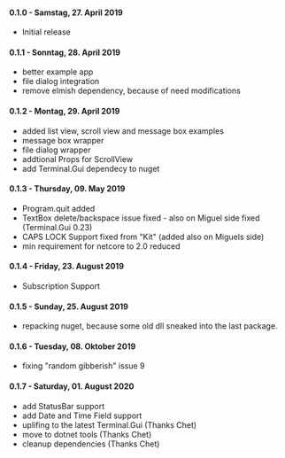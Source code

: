 #### 0.1.0 - Samstag, 27. April 2019
* Initial release

#### 0.1.1 - Sonntag, 28. April 2019
* better example app
* file dialog integration
* remove elmish dependency, because of need modifications

#### 0.1.2 - Montag, 29. April 2019
* added list view, scroll view and message box examples
* message box wrapper
* file dialog wrapper
* addtional Props for ScrollView
* add Terminal.Gui dependecy to nuget

#### 0.1.3 - Thursday, 09. May 2019
* Program.quit added
* TextBox delete/backspace issue fixed - also on Miguel side fixed (Terminal.Gui 0.23)
* CAPS LOCK Support fixed from "Kit" (added also on Miguels side)
* min requirement for netcore to 2.0 reduced

#### 0.1.4 - Friday, 23. August 2019
* Subscription Support

#### 0.1.5 - Sunday, 25. August 2019
* repacking nuget, because some old dll sneaked into the last package.

#### 0.1.6 - Tuesday, 08. Oktober 2019
* fixing "random gibberish" issue 9

#### 0.1.7 - Saturday, 01. August 2020
* add StatusBar support
* add Date and Time Field support
* uplifing to the latest Terminal.Gui (Thanks Chet)
* move to dotnet tools (Thanks Chet)
* cleanup dependencies (Thanks Chet)